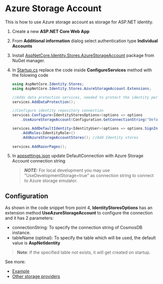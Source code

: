 # Azure Storage Account
This is how to use Azure storage account as storage for ASP.NET identity.

1. Create a new **ASP.NET Core Web App**
2. From **Additional information** dialog select authentication type **Individual Accounts**
3. Install [AspNetCore.Identity.Stores.AzureStorageAccount](https://www.nuget.org/packages/AspNetCore.Identity.Stores.AzureStorageAccount/) package from NuGet manager.
4. In [Startup.cs](../AspNetCore.Identity.Stores/SampleWebApplication/Startup.cs#L27) replace the code inside **ConfigureServices** method with the folowing code
    ```csharp
    using AspNetCore.Identity.Stores;
    using AspNetCore.Identity.Stores.AzureStorageAccount.Extensions;
    ```  
    
    ```csharp
    //Adds data protection services, needed to protect the identity personal data
    services.AddDataProtection();

    //Configure identity repository connection
    services.Configure<IdentityStoresOptions>(options => options
        .UseAzureStorageAccount(Configuration.GetConnectionString("DefaultConnection")));

    services.AddDefaultIdentity<IdentityUser>(options => options.SignIn.RequireConfirmedAccount = true)
        .AddRoles<IdentityRole>()
        .AddAzureStorageAccountStores(); //Add Identity stores
        
    services.AddRazorPages();
    ```  
5. In [appsettings.json](../AspNetCore.Identity.Stores/SampleWebApplication/appsettings.json) update DefaultConnection with Azure Storage Account connection string
    > **_NOTE:_**  For local development you may use "UseDevelopmentStorage=true" as connection string to connect to Azure storage emulator.

## Configuration
As shown in the code snippet from point 4, **IdentityStoresOptions** has an extension method **UseAzureStorageAccount** to configure the connection and it has 2 parameters:
- connectionString: To specify the connection string of CosmosDB instance.
- tableName (optinal): To specify the table which will be used, the default value is **AspNetIdentity**

> **Note**: If the specified table not exists, it will get created on startup.

See more:
- [Example](../AspNetCore.Identity.Stores/SampleWebApplication)
- [Other storage providers](../README.md)